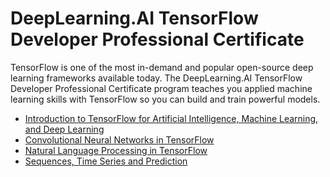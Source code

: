 # DeepLearning.AI TensorFlow Developer Professional Certificate
TensorFlow is one of the most in-demand and popular open-source deep learning frameworks available today. The DeepLearning.AI TensorFlow Developer Professional Certificate program teaches you applied machine learning skills with TensorFlow so you can build and train powerful models.

- [Introduction to TensorFlow for Artificial Intelligence, Machine Learning, and Deep Learning](IntroductiontoTensorFlow)
- [Convolutional Neural Networks in TensorFlow]()
- [Natural Language Processing in TensorFlow]()
- [Sequences, Time Series and Prediction]()